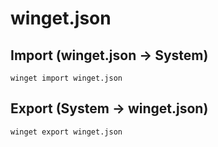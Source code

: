 # winget.json

## Import (winget.json -> System)

```
winget import winget.json
```

## Export (System -> winget.json)

```
winget export winget.json
```
